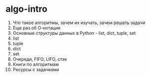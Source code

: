 # algo-intro

1. Что такое алгоритмы, зачем их изучать, зачем решать задачи
2. Еще раз об О-нотации
3. Основные структуры данных в Python - list, dict, tuple, set
4. list
5. tuple
6. dict
7. set
8. Очереди, FIFO, LIFO, стэк
9. Книги по алгоритмам
10. Ресурсы с задачками

